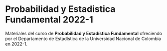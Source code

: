 # Probabilidad y Estadistica Fundamental 2022-1

Materiales del curso de **Probabilidad y Estadística Fundamental** ofreciendo por el Departamento de Estadística de la Universidad Nacional de Colombia en 2022-1.
